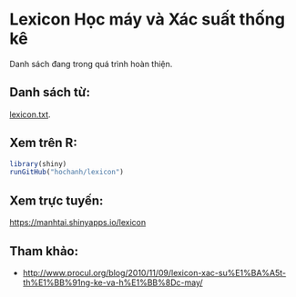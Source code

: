Lexicon Học máy và Xác suất thống kê
====================================

Danh sách đang trong quá trình hoàn thiện.

## Danh sách từ:

[lexicon.txt](lexicon.txt).

## Xem trên R:

```r
library(shiny)
runGitHub("hochanh/lexicon")
```

## Xem trực tuyến:

https://manhtai.shinyapps.io/lexicon

## Tham khảo:

- http://www.procul.org/blog/2010/11/09/lexicon-xac-su%E1%BA%A5t-th%E1%BB%91ng-ke-va-h%E1%BB%8Dc-may/
